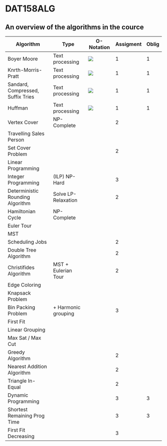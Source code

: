# DAT158ALG

## An overview of the algorithms in the cource

| Algorithm                         | Type                | O-Notation                                                                                                                                                 | Assigment | Oblig |
| --------------------------------- | ------------------- | ---------------------------------------------------------------------------------------------------------------------------------------------------------- | --------- | ----- |
| Boyer Moore                       | Text processing     | <img src="https://latex.codecogs.com/gif.latex?O%28nm%5Cleft%20%7C%20%5Csum%20%5Cright%20%7C%29">                                                          | 1         | 1     |
| Knrth-Morris-Pratt                | Text processing     | <img src="https://latex.codecogs.com/gif.latex?O%28m%29">                                                                                                  | 1         | 1     |
| Sandard, Compressed, Suffix Tries | Text processing     | <img src="https://latex.codecogs.com/gif.latex?O%28d%2Cn%29%20%5Cbegin%7Balign*%7D%20n%26%5Cin%20%5Csum%20%5C%5C%20d%26%3D%20string%20%5Cend%7Balign*%7D"> | 1         | 1     |
| Huffman                           | Text processing     | <img src="https://latex.codecogs.com/gif.latex?O%28n&plus;d%5C%3A%20log%28d%29%29%2C%5C%3A%20d%20%3D%20char%5C%3A%20in%5C%3A%20three">                     | 1         | 1     |
| Vertex Cover                      | NP-Complete         |                                                                                                                                                            | 2         |
| Travelling Sales Person           |
| Set Cover Problem                 |                     |                                                                                                                                                            | 2         |
| Linear Programming                |
| Integer Programming               | (ILP) NP-Hard       |                                                                                                                                                            | 3         |
| Deterministic Rounding Algorithm  | Solve LP-Relaxation |                                                                                                                                                            | 2         |
| Hamiltonian Cycle                 | NP-Complete         |
| Euler Tour                        |
| MST                               |
| Scheduling Jobs                   |                     |                                                                                                                                                            | 2         |
| Double Tree Algorithm             |                     |                                                                                                                                                            | 2         |
| Christifides Algorithm            | MST + Eulerian Tour |                                                                                                                                                            | 2         |
| Edge Coloring                     |
| Knapsack Problem                  |
| Bin Packing Problem               | + Harmonic grouping |                                                                                                                                                            | 3         |
| First Fit                         |
| Linear Grouping                   |
| Max Sat / Max Cut                 |
| Greedy Algorithm                  |                     |                                                                                                                                                            | 2         |
| Nearest Addition Algorithm        |                     |                                                                                                                                                            | 2         |
| Triangle In-Equal                 |                     |                                                                                                                                                            | 2         |
| Dynamic Programming               |                     |                                                                                                                                                            | 3         | 3     |
| Shortest Remaining Prog Time      |                     |                                                                                                                                                            | 3         | 3     |
| First Fit Decreasing              |                     |                                                                                                                                                            | 3         |
